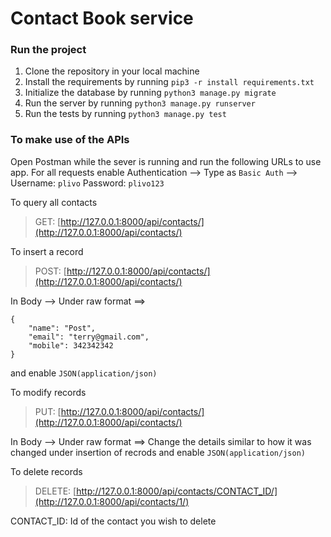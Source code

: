 # Contact Book service

### Run the project 
1. Clone the repository in your local machine
2. Install the requirements by running `pip3 -r install requirements.txt`
3. Initialize the database by running `python3 manage.py migrate`
4. Run the server by running `python3 manage.py runserver`
5. Run the tests by running `python3 manage.py test`


### To make use of the APIs
Open Postman while the sever is running and run the following URLs to use app.
For all requests enable Authentication --> Type as `Basic Auth` --> Username: `plivo` Password: `plivo123`

To query all contacts 
> GET: [http://127.0.0.1:8000/api/contacts/](http://127.0.0.1:8000/api/contacts/)


To insert a record
> POST: [http://127.0.0.1:8000/api/contacts/](http://127.0.0.1:8000/api/contacts/)

In Body --> Under raw format ==> 
```
{
	"name": "Post",
	"email": "terry@gmail.com",
	"mobile": 342342342
}
```
and enable `JSON(application/json)`

To modify records
> PUT: [http://127.0.0.1:8000/api/contacts/](http://127.0.0.1:8000/api/contacts/)

In Body --> Under raw format ==> Change the details similar to how it was changed under insertion of recrods
and enable `JSON(application/json)`

To delete records
> DELETE: [http://127.0.0.1:8000/api/contacts/CONTACT_ID/](http://127.0.0.1:8000/api/contacts/1/)

CONTACT_ID: Id of the contact you wish to delete
